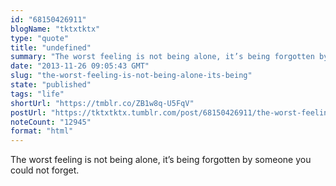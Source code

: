 ```yaml
---
id: "68150426911"
blogName: "tktxtktx"
type: "quote"
title: "undefined"
summary: "The worst feeling is not being alone, it’s being forgotten by someone you could not forget."
date: "2013-11-26 09:05:43 GMT"
slug: "the-worst-feeling-is-not-being-alone-its-being"
state: "published"
tags: "life"
shortUrl: "https://tmblr.co/ZB1w8q-U5FqV"
postUrl: "https://tktxtktx.tumblr.com/post/68150426911/the-worst-feeling-is-not-being-alone-its-being"
noteCount: "12945"
format: "html"
---
```


The worst feeling is not being alone, it’s being forgotten by someone you could not forget.